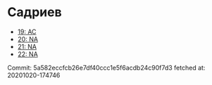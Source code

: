 # Садриев
- [19: AC](19.md)
- [20: NA](20.md)
- [21: NA](21.md)
- [22: NA](22.md)

Commit: 5a582eccfcb26e7df40ccc1e5f6acdb24c90f7d3
 fetched at: 20201020-174746
